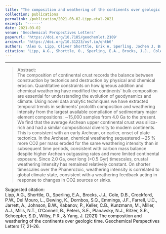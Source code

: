 ```yaml
---
title: "The composition and weathering of the continents over geologic time"
collection: publications
permalink: /publication/2021-03-02-Lipp-etal-2021
excerpt: '------'
date: 2021-03-02
venue: 'Geochemical Perspectives Letters'
paperurl: 'https://doi.org/10.7185/geochemlet.2109'
arxivurl: 'https://doi.org/10.31223/osf.io/qhtb6'
authors: 'Alex G. Lipp, Oliver Shorttle, Erik A. Sperling, Jochen J. Brocks, Devon Cole, Peter W. Crockford, Lucas Del Mouro, Keith Dewing, Stephen Q. Dornbos, Joseph F. Emmings, Una C. Farrell, Amber Jarrett, Benjamin W. Johnson, Pavel Kabanov, C. Brenhin Keller, Marcus Kunzmann, Austin J. Miller, N. Tanner Mills, Brennan O’Connell, Shanan E. Peters, Noah J. Planavsky, Samantha R. Ritzer, Shane D. Schoepfer, Philip R. Wilby, and Jianghai Yang'
citation: 'Lipp, A.G., Shorttle, O., Sperling, E.A., Brocks, J.J., Cole, D.B., Crockford, P.W., Del Mouro, L., Dewing, K., Dornbos, S.Q., Emmings, J.F., Farrell, U.C., Jarrett, A., Johnson, B.W., Kabanov, P., Keller, C.B., Kunzmann, M., Miller, A.J., Mills, N.T., O’Connell, B., Peters, S.E., Planavsky, N.J., Ritzer, S.R., Schoepfer, S.D., Wilby, P.R., &amp; Yang, J. (2021) The composition and weathering of the continents over geologic time. Geochemical Perspectives Letters 17, 21–26.'
---
```


------

>Abstract: <br/>The composition of continental crust records the balance between construction by tectonics and destruction by physical and chemical erosion. Quantitative constraints on how igneous addition and chemical weathering have modified the continents’ bulk composition are essential for understanding the evolution of geodynamics and climate. Using novel data analytic techniques we have extracted temporal trends in sediments’ protolith composition and weathering intensity from the largest available compilation of sedimentary major element compositions: ∼15,000 samples from 4.0 Ga to the present. We find that the average Archean upper continental crust was silica-rich and had a similar compositional diversity to modern continents. This is consistent with an early Archean, or earlier, onset of plate tectonics. In the Archean, chemical weathering sequestered ∼25 % more CO2 per mass eroded for the same weathering intensity than in subsequent time periods, consistent with carbon mass balance despite higher Archean outgassing rates and more limited continental exposure. Since 2.0 Ga, over long (>0.5 Gyr) timescales, crustal weathering intensity has remained relatively constant. On shorter timescales over the Phanerozoic, weathering intensity is correlated to global climate state, consistent with a weathering feedback acting in response to changes in CO2 sources or sinks.

Suggested citation: <br/>Lipp, A.G., Shorttle, O., Sperling, E.A., Brocks, J.J., Cole, D.B., Crockford, P.W., Del Mouro, L., Dewing, K., Dornbos, S.Q., Emmings, J.F., Farrell, U.C., Jarrett, A., Johnson, B.W., Kabanov, P., Keller, C.B., Kunzmann, M., Miller, A.J., Mills, N.T., O’Connell, B., Peters, S.E., Planavsky, N.J., Ritzer, S.R., Schoepfer, S.D., Wilby, P.R., & Yang, J. (2021) The composition and weathering of the continents over geologic time. Geochemical Perspectives Letters 17, 21–26.